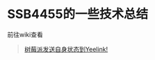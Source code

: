 # **SSB4455**的一些技术总结

前往wiki查看

> [树莓派发送自身状态到Yeelink!][1]




 [1]: https://github.com/SSB4455/ownArticleSome/wiki/%E6%A0%91%E8%8E%93%E6%B4%BE%E5%8F%91%E9%80%81%E8%87%AA%E8%BA%AB%E7%8A%B6%E6%80%81%E5%88%B0Yeelink!
